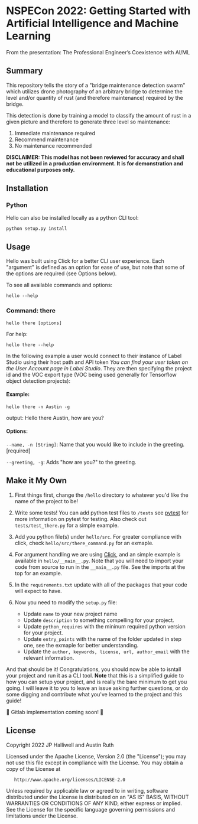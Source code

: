 # NSPECon 2022: Getting Started with Artificial Intelligence and Machine Learning

From the presentation: The Professional Engineer’s Coexistence with AI/ML

## Summary
This repository tells the story of a "bridge maintenance detection swarm" which utilizes drone photography of an arbitrary bridge to determine the level and/or quantity of rust (and therefore maintenance) required by the bridge.

This detection is done by training a model to classify the amount of rust in a given picture and therefore to generate three level so maintenance:
1. Immediate maintenance required
2. Recommend maintenance
3. No maintenance recommended

**DISCLAIMER: This model has not been reviewed for accuracy and shall not be utilized in a production environment. It is for demonstration and educational purposes only.**

## Installation

### Python
Hello can also be installed locally as a python CLI tool:

```python setup.py install```

## Usage
Hello was built using Click for a better CLI user experience. Each "argument" is defined as an option for ease of use, but note that some of the options are required (see Options below).

To see all available commands and options:

```hello --help```

### Command: there

```hello there [options]```

For help:

```hello there --help```

In the following example a user would connect to their instance of Label Studio using their host path and API token _You can find your user token on the User Account page in Label Studio_. They are then specifying the project id and the VOC export type (VOC being used generally for Tensorflow object detection projects):

#### Example:

```
hello there -n Austin -g
```

output: Hello there Austin, how are you?

#### Options:

`--name, -n [String]`: Name that you would like to include in the greeting. [required]

`--greeting, -g`: Adds "how are you?" to the greeting.


## Make it My Own

1. First things first, change the `/hello` directory to whatever you'd like the name of the project to be!

2. Write some tests! You can add python test files to `/tests` see [pytest](https://docs.pytest.org/en/7.1.x/) for more information on pytest for testing. Also check out `tests/test_there.py` for a simple example.

3. Add you python file(s) under `hello/src`. For greater compliance with click, check `hello/src/there_command.py` for an exmaple.

4. For argument handling we are using [Click](https://click.palletsprojects.com/en/8.1.x/), and an simple example is available in `hello/__main__.py`. Note that you will need to import your code from source to run in the `__main__.py` file. See the imports at the top for an example.

5. In the `requirements.txt` update with all of the packages that your code will expect to have.

6. Now you need to modify the `setup.py` file:
    - Update `name` to your new project name
    - Update `description` to something compelling for your project.
    - Update `python_requires` with the mininum required python version for your project.
    - Update `entry_points` with the name of the folder updated in step one, see the exmaple for better understanding.
    - Update the `author, keywords, license, url, author_email` with the relevant information.

And that should be it! Congratulations, you should now be able to isntall your project and run it as a CLI tool. 
**Note** that this is a simplified guide to how you can setup your project, and is really the bare minimum to get you going. I will leave it to you to leave an issue asking further questions, or do some digging and contribute what you've learned to the project and this guide!

🚧 Gitlab implementation coming soon! 🚧

## License

   Copyright 2022 JP Halliwell and Austin Ruth

   Licensed under the Apache License, Version 2.0 (the "License");
   you may not use this file except in compliance with the License.
   You may obtain a copy of the License at

       http://www.apache.org/licenses/LICENSE-2.0

   Unless required by applicable law or agreed to in writing, software
   distributed under the License is distributed on an "AS IS" BASIS,
   WITHOUT WARRANTIES OR CONDITIONS OF ANY KIND, either express or implied.
   See the License for the specific language governing permissions and
   limitations under the License.
